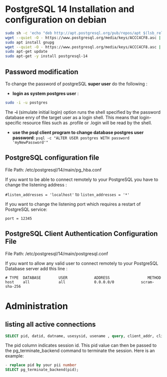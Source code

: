 # PostgreSQL 14 Installation and configuration on debian
```bash
sudo sh -c 'echo "deb http://apt.postgresql.org/pub/repos/apt $(lsb_release -cs)-pgdg main" > /etc/apt/sources.list.d/pgdg.list'
wget --quiet -O - https://www.postgresql.org/media/keys/ACCC4CF8.asc | sudo apt-key add -
sudo apt install gnupg
wget --quiet -O - https://www.postgresql.org/media/keys/ACCC4CF8.asc | sudo apt-key add -
sudo apt-get update
sudo apt-get -y install postgresql-14
```
## Password modification
To change the password of postgreSQL **super user** do the following :
- **login as system postgres user** : 
```bash
sudo -i -u postgres
```

The **-i** (simulate initial login) option runs the shell specified by the password database enry of the target user as a login shell.  This means that login-specific resource files such as .profile or .login will be read by the shell.

- **use the psql client program to change database postgres user password**: ```psql -c "ALTER USER postgres WITH password 'myNewPassword'"```
## PostgreSQL configuration file
File Path: /etc/postgresql/14/main/pg_hba.conf

If you want to be able to connect remotely to your PostgreSQL you have to change the listening address :

```#listen_addresses = 'localhost'``` to ```listen_addresses = '*'```

If you want to change the listening port which requires a restart of PostgreSQL service:
```
port = 12345
```
## PostgreSQL Client Authentication Configuration File
File Path: /etc/postgresql/14/main/postgresql.conf

If you want to allow any valid user to connect remotely to your PostgreSQL Database server add this line :

```
# TYPE  DATABASE        USER            ADDRESS                 METHOD
host    all             all             0.0.0.0/0            scram-sha-256
```
# Administration
## listing all active connections
```sql
SELECT pid, datid, datname, usesysid, usename , query, client_addr, client_port, query_start, backend_start, wait_event, xact_start, state FROM pg_catalog.pg_stat_activity
```

The pid column indicates session id. This pid value can then be passed to the pg_terminate_backend command to terminate the session. Here is an example:
```sql
- replace pid by your pii number
SELECT pg_terminate_backend(pid);
```
## 
